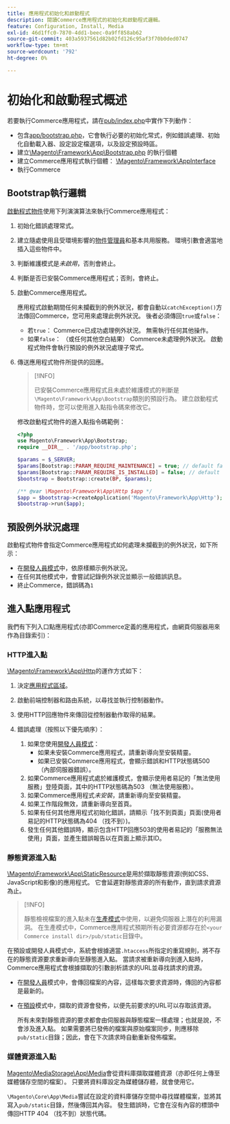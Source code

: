 ```yaml
---
title: 應用程式初始化和啟動程式
description: 閱讀Commerce應用程式的初始化和啟動程式邏輯。
feature: Configuration, Install, Media
exl-id: 46d1ffc0-7870-4dd1-beec-0a9ff858ab62
source-git-commit: 403a5937561d82b02fd126c95af3f70b0ded0747
workflow-type: tm+mt
source-wordcount: '792'
ht-degree: 0%

---
```


# 初始化和啟動程式概述

若要執行Commerce應用程式，請在[pub/index.php][index]中實作下列動作：

- 包含[app/bootstrap.php][bootinitial]，它會執行必要的初始化常式，例如錯誤處理、初始化自動載入器、設定設定檔選項，以及設定預設時區。
- 建立[\Magento\Framework\App\Bootstrap.php][bootstrap] <!-- It requires initialization parameters to be specified in constructor. Normally, the $_SERVER super-global variable is supposed to be passed there. -->的執行個體
- 建立Commerce應用程式執行個體： [\Magento\Framework\AppInterface][app-face]
- 執行Commerce

## Bootstrap執行邏輯

[啟動程式物件][bootinitial]使用下列演演算法來執行Commerce應用程式：

1. 初始化錯誤處理常式。
1. 建立隨處使用且受環境影響的[物件管理員][object]和基本共用服務。 環境引數會適當地插入這些物件中。
1. 判斷維護模式是&#x200B;_未啟用_，否則會終止。
1. 判斷是否已安裝Commerce應用程式；否則，會終止。
1. 啟動Commerce應用程式。

   應用程式啟動期間任何未攔截到的例外狀況，都會自動以`catchException()`方法傳回Commerce，您可用來處理此例外狀況。 後者必須傳回`true`或`false`：

   - 若`true`： Commerce已成功處理例外狀況。 無需執行任何其他操作。
   - 如果`false`： （或任何其他空白結果） Commerce未處理例外狀況。 啟動程式物件會執行預設的例外狀況處理子常式。

1. 傳送應用程式物件所提供的回應。

   >[!INFO]
   >
   >已安裝Commerce應用程式且未處於維護模式的判斷是`\Magento\Framework\App\Bootstrap`類別的預設行為。 建立啟動程式物件時，您可以使用進入點指令碼來修改它。

   修改啟動程式物件的進入點指令碼範例：

   ```php
   <?php
   use Magento\Framework\App\Bootstrap;
   require __DIR__ . '/app/bootstrap.php';
   
   $params = $_SERVER;
   $params[Bootstrap::PARAM_REQUIRE_MAINTENANCE] = true; // default false
   $params[Bootstrap::PARAM_REQUIRE_IS_INSTALLED] = false; // default true
   $bootstrap = Bootstrap::create(BP, $params);
   
   /** @var \Magento\Framework\App\Http $app */
   $app = $bootstrap->createApplication('Magento\Framework\App\Http');
   $bootstrap->run($app);
   ```

## 預設例外狀況處理

啟動程式物件會指定Commerce應用程式如何處理未攔截到的例外狀況，如下所示：

- 在[開發人員模式](../bootstrap/application-modes.md#developer-mode)中，依原樣顯示例外狀況。
- 在任何其他模式中，會嘗試記錄例外狀況並顯示一般錯誤訊息。
- 終止Commerce，錯誤碼為`1`

## 進入點應用程式

我們有下列入口點應用程式(亦即Commerce定義的應用程式，由網頁伺服器用來作為目錄索引)：

### HTTP進入點

[\Magento\Framework\App\Http][http]的運作方式如下：

1. 決定[應用程式區域](https://developer.adobe.com/commerce/php/architecture/modules/areas/)。
1. 啟動前端控制器和路由系統，以尋找並執行控制器動作。
1. 使用HTTP回應物件來傳回從控制器動作取得的結果。
1. 錯誤處理（按照以下優先順序）：

   1. 如果您使用[開發人員模式](../bootstrap/application-modes.md#developer-mode)：
      - 如果未安裝Commerce應用程式，請重新導向至安裝精靈。
      - 如果已安裝Commerce應用程式，會顯示錯誤和HTTP狀態碼500 （內部伺服器錯誤）。
   1. 如果Commerce應用程式處於維護模式，會顯示使用者易記的「無法使用服務」登陸頁面，其中的HTTP狀態碼為503 （無法使用服務）。
   1. 如果Commerce應用程式&#x200B;_未安裝_，請重新導向至安裝精靈。
   1. 如果工作階段無效，請重新導向至首頁。
   1. 如果有任何其他應用程式初始化錯誤，請顯示「找不到頁面」頁面(使用者易記的HTTP狀態碼為404 （找不到）)。
   1. 發生任何其他錯誤時，顯示包含HTTP回應503的使用者易記的「服務無法使用」頁面，並產生錯誤報告以在頁面上顯示其ID。

### 靜態資源進入點

[\Magento\Framework\App\StaticResource][static-resource]是用於擷取靜態資源(例如CSS、JavaScript和影像)的應用程式。 它會延遲對靜態資源的所有動作，直到請求資源為止。

>[!INFO]
>
>靜態檢視檔案的進入點未在[生產模式](application-modes.md#production-mode)中使用，以避免伺服器上潛在的利用漏洞。 在生產模式中，Commerce應用程式預期所有必要資源都存在於`<your Commerce install dir>/pub/static`目錄中。

在預設或開發人員模式中，系統會根據適當`.htaccess`所指定的重寫規則，將不存在的靜態資源要求重新導向至靜態進入點。
當請求被重新導向到進入點時，Commerce應用程式會根據擷取的引數剖析請求的URL並尋找請求的資源。

- 在[開發人員](application-modes.md#developer-mode)模式中，會傳回檔案的內容，這樣每次要求資源時，傳回的內容都是最新的。
- 在[預設](application-modes.md#default-mode)模式中，擷取的資源會發佈，以便先前要求的URL可以存取該資源。

  所有未來對靜態資源的要求都會由伺服器與靜態檔案一樣處理；也就是說，不會涉及進入點。 如果需要將已發佈的檔案與原始檔案同步，則應移除`pub/static`目錄；因此，會在下次請求時自動重新發佈檔案。

### 媒體資源進入點

[Magento\MediaStorage\App\Media][media]會從資料庫擷取媒體資源（亦即任何上傳至媒體儲存空間的檔案）。 只要將資料庫設定為媒體儲存體，就會使用它。

`\Magento\Core\App\Media`嘗試在設定的資料庫儲存空間中尋找媒體檔案，並將其寫入`pub/static`目錄，然後傳回其內容。 發生錯誤時，它會在沒有內容的標頭中傳回HTTP 404 （找不到）狀態代碼。

<!-- Link Definitions -->

[app-face]: https://github.com/magento/magento2/tree/2.4/lib/internal/Magento/Framework/AppInterface.php
[bootinitial]: https://github.com/magento/magento2/tree/2.4/app/bootstrap.php
[bootstrap]: https://github.com/magento/magento2/tree/2.4/lib/internal/Magento/Framework/App/Bootstrap.php
[http]: https://github.com/magento/magento2/tree/2.4/lib/internal/Magento/Framework/App/Http
[index]: https://github.com/magento/magento2/tree/2.4/pub/index.php
[media]: https://github.com/magento/magento2/tree/2.4/app/code/Magento/MediaStorage/App/Media.php
[object]: https://github.com/magento/magento2/tree/2.4/lib/internal/Magento/Framework/ObjectManager
[static-resource]: https://github.com/magento/magento2/tree/2.4/lib/internal/Magento/Framework/App/StaticResource.php
